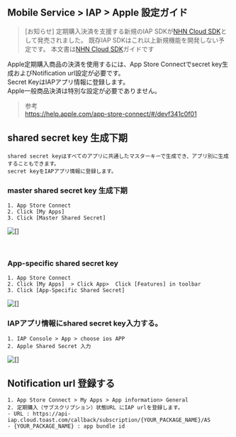 ## Mobile Service > IAP > Apple 設定ガイド

> [お知らせ]
> 定期購入決済を支援する新規のIAP SDKが[NHN Cloud SDK](http://docs.toast.com/ja/TOAST/ja/toast-sdk/overview/)として発売されました。
> 既存IAP SDKはこれ以上新規機能を開発しない予定です。
> 本文書は[NHN Cloud SDK](http://docs.toast.com/ja/TOAST/ja/toast-sdk/overview/)ガイドです

Apple定期購入商品の決済を使用するには、App Store Connectでsecret key生成およびNotification url設定が必要です。<br>
Secret KeyはIAPアプリ情報に登録します。<br>
Apple一般商品決済は特別な設定が必要でありません。




> 参考<br>
> https://help.apple.com/app-store-connect/#/devf341c0f01

## shared secret key 生成下期
```
shared secret keyはすべてのアプリに共通したマスターキーで生成でき、アプリ別に生成することもできます。
secret keyをIAPアプリ情報に登録します。
```

### master shared secret key 生成下期
```
1. App Store Connect
2. Click [My Apps] 
3. Click [Master Shared Secret]
```
![[]](http://static.toastoven.net/prod_iap/iap-console-apple-shared-key-1.png)

<br>

### App-specific shared secret key
```
1. App Store Connect
2. Click [My Apps]  > Click App>  Click [Features] in toolbar
3. Click [App-Specific Shared Secret]
```
![[]](http://static.toastoven.net/prod_iap/iap-console-apple-shared-key-2.png)


### IAPアプリ情報にshared secret key入力する。
```
1. IAP Console > App > choose ios APP
2. Apple Shared Secret 入力
```
![[]](http://static.toastoven.net/prod_iap/iap-console-apple-edit.png)



## Notification url 登録する
```
1. App Store Connect > My Apps > App information> General
2. 定期購入（サブスクリプション）状態URL にIAP urlを登録します。
- URL : https://api-iap.cloud.toast.com/callback/subscription/{YOUR_PACKAGE_NAME}/AS
- {YOUR_PACKAGE_NAME} : app bundle id
```

